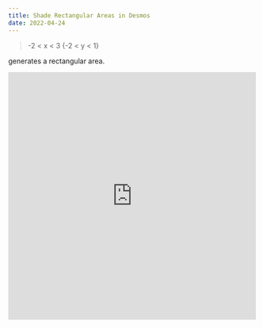 ```yaml
---
title: Shade Rectangular Areas in Desmos
date: 2022-04-24
---
```


> -2 < x < 3 {-2 < y < 1}

generates a rectangular area.

<iframe src="https://www.desmos.com/calculator/ftrbzv4lv5?embed" width="500" height="500" frameborder=0></iframe>
